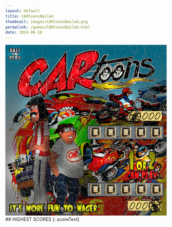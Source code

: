 ```yaml
---
layout: default
title: CARtoonsNailed
thumbnail: images/CARtoonsNailed.png
permalink: /games/CARtoonsNailed.html
date: 2024-06-18
---
```


<img src="../images/CARtoonsNailed.png" class="gameThumbnail img-fluid mx-auto align-middle">
## HIGHEST SCORES
{:.scoreText}

